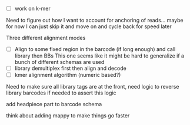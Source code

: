 - [ ] work on k-mer

Need to figure out how I want to account for anchoring of reads...
maybe for now I can just skip it and move on and cycle back for speed later

Three different alignment modes
- [ ] Align to some fixed region in the barcode (if long enough) and call library then BBs
This one seems like it might be hard to generalize if a bunch of different schemas are used
- [ ] library demultiplex first then align and decode
- [ ] kmer alignment algorithm (numeric based?)

Need to make sure all library tags are at the front, need logic to reverse library barcodes if
needed to assert this logic

add headpiece part to barcode schema

think about adding mappy to make things go faster
